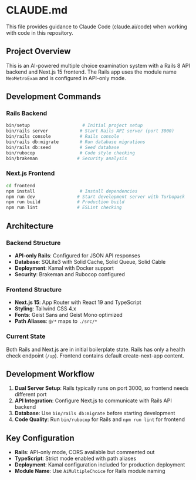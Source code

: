 # CLAUDE.md

This file provides guidance to Claude Code (claude.ai/code) when working with code in this repository.

## Project Overview

This is an AI-powered multiple choice examination system with a Rails 8 API backend and Next.js 15 frontend. The Rails app uses the module name `NeoMetroExam` and is configured in API-only mode.

## Development Commands

### Rails Backend
```bash
bin/setup                    # Initial project setup
bin/rails server            # Start Rails API server (port 3000)
bin/rails console           # Rails console
bin/rails db:migrate        # Run database migrations
bin/rails db:seed           # Seed database
bin/rubocop                 # Code style checking
bin/brakeman               # Security analysis
```

### Next.js Frontend
```bash
cd frontend
npm install                 # Install dependencies
npm run dev                # Start development server with Turbopack
npm run build              # Production build
npm run lint               # ESLint checking
```

## Architecture

### Backend Structure
- **API-only Rails**: Configured for JSON API responses
- **Database**: SQLite3 with Solid Cache, Solid Queue, Solid Cable
- **Deployment**: Kamal with Docker support
- **Security**: Brakeman and Rubocop configured

### Frontend Structure
- **Next.js 15**: App Router with React 19 and TypeScript
- **Styling**: Tailwind CSS 4.x
- **Fonts**: Geist Sans and Geist Mono optimized
- **Path Aliases**: `@/*` maps to `./src/*`

### Current State
Both Rails and Next.js are in initial boilerplate state. Rails has only a health check endpoint (`/up`). Frontend contains default create-next-app content.

## Development Workflow

1. **Dual Server Setup**: Rails typically runs on port 3000, so frontend needs different port
2. **API Integration**: Configure Next.js to communicate with Rails API backend
3. **Database**: Use `bin/rails db:migrate` before starting development
4. **Code Quality**: Run `bin/rubocop` for Rails and `npm run lint` for frontend

## Key Configuration

- **Rails**: API-only mode, CORS available but commented out
- **TypeScript**: Strict mode enabled with path aliases
- **Deployment**: Kamal configuration included for production deployment
- **Module Name**: Use `AiMultipleChoice` for Rails module naming